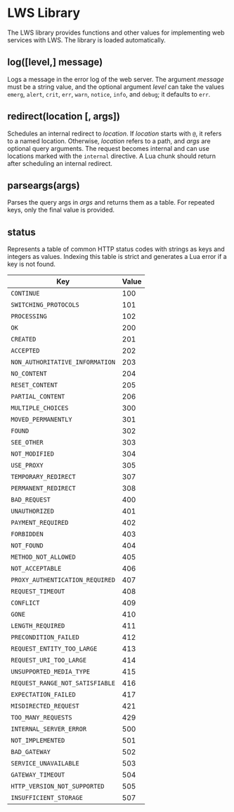 # LWS Library

The LWS library provides functions and other values for implementing web services with LWS. The
library is loaded automatically.


## log([level,] message)

Logs a message in the error log of the web server. The argument *message* must be a string value,
and the optional argument *level* can take the values `emerg`, `alert`, `crit`, `err`, `warn`,
`notice`, `info`, and `debug`; it defaults to `err`.


## redirect(location [, args])

Schedules an internal redirect to *location*. If *location* starts with `@`, it refers to
a named location. Otherwise, *location* refers to a path, and *args* are optional query arguments.
The request becomes internal and can use locations marked with the `internal` directive. A Lua
chunk should return after scheduling an internal redirect.


## parseargs(args)

Parses the query args in *args* and returns them as a table. For repeated keys, only the final value
is provided.


## status

Represents a table of common HTTP status codes with strings as keys and integers as values.
Indexing this table is strict and generates a Lua error if a key is not found.

| Key | Value |
| --- | --- |
| `CONTINUE` | 100 |
| `SWITCHING_PROTOCOLS` | 101 |
| `PROCESSING` | 102 |
| `OK` | 200 |
| `CREATED` | 201 |
| `ACCEPTED` | 202 |
| `NON_AUTHORITATIVE_INFORMATION` | 203 |
| `NO_CONTENT` | 204 |
| `RESET_CONTENT` | 205 |
| `PARTIAL_CONTENT` | 206 |
| `MULTIPLE_CHOICES` | 300 |
| `MOVED_PERMANENTLY` | 301 |
| `FOUND` | 302 |
| `SEE_OTHER` | 303 |
| `NOT_MODIFIED` | 304 |
| `USE_PROXY` | 305 |
| `TEMPORARY_REDIRECT` | 307 |
| `PERMANENT_REDIRECT` | 308 |
| `BAD_REQUEST` | 400 |
| `UNAUTHORIZED` | 401 |
| `PAYMENT_REQUIRED` | 402 |
| `FORBIDDEN` | 403 |
| `NOT_FOUND` | 404 |
| `METHOD_NOT_ALLOWED` | 405 |
| `NOT_ACCEPTABLE` | 406 |
| `PROXY_AUTHENTICATION_REQUIRED` | 407 |
| `REQUEST_TIMEOUT` | 408 |
| `CONFLICT` | 409 |
| `GONE` | 410 |
| `LENGTH_REQUIRED` | 411 |
| `PRECONDITION_FAILED` | 412 |
| `REQUEST_ENTITY_TOO_LARGE` | 413 |
| `REQUEST_URI_TOO_LARGE` | 414 |
| `UNSUPPORTED_MEDIA_TYPE` | 415 |
| `REQUEST_RANGE_NOT_SATISFIABLE` | 416 |
| `EXPECTATION_FAILED` | 417 |
| `MISDIRECTED_REQUEST` | 421 |
| `TOO_MANY_REQUESTS` | 429 |
| `INTERNAL_SERVER_ERROR` | 500 |
| `NOT_IMPLEMENTED` | 501 |
| `BAD_GATEWAY` | 502 |
| `SERVICE_UNAVAILABLE` | 503 |
| `GATEWAY_TIMEOUT` | 504 |
| `HTTP_VERSION_NOT_SUPPORTED` | 505 |
| `INSUFFICIENT_STORAGE` | 507 |

